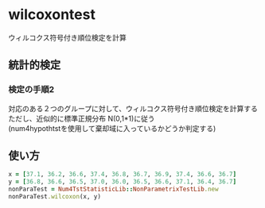 wilcoxontest
============
ウィルコクス符号付き順位検定を計算

## 統計的検定
### 検定の手順2

対応のある２つのグループに対して、ウィルコクス符号付き順位検定を計算する
ただし、近似的に標準正規分布 N(0,1*1)に従う  
(num4hypothtstを使用して棄却域に入っているかどうか判定する)

## 使い方

```ruby
x = [37.1, 36.2, 36.6, 37.4, 36.8, 36.7, 36.9, 37.4, 36.6, 36.7]
y = [36.8, 36.6, 36.5, 37.0, 36.0, 36.5, 36.6, 37.1, 36.4, 36.7]
nonParaTest = Num4TstStatisticLib::NonParametrixTestLib.new
nonParaTest.wilcoxon(x, y)
```

